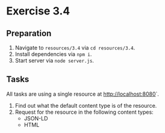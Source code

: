 # Exercise 3.4

## Preparation

1. Navigate to `resources/3.4` via `cd resources/3.4`.
2. Install dependencies via `npm i`.
3. Start server via `node server.js`.

## Tasks

All tasks are using a single resource at <http://localhost:8080>`.

1. Find out what the default content type is of the resource.
2. Request for the resource in the following content types:
   - JSON-LD
   - HTML